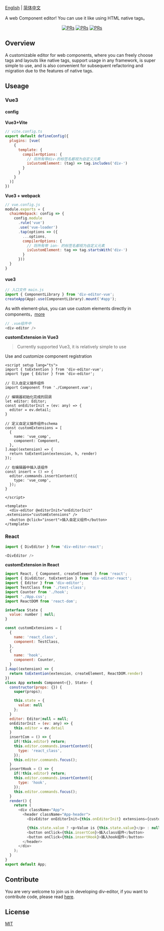 [English](./README.md) | [简体中文](./README.zh-CN.md)

A web Component editor! You can use it like using HTML native tags。

<div align="center">
<a href="https://github.com/xlei1123/div-editor/pulls" target="_blank"><img src="https://img.shields.io/badge/PRs-welcome-brightgreen.svg" alt="PRs"/></a>
<a href="https://github.com/xlei1123/div-editor/pulls" target="_blank"><img src="https://img.shields.io/github/package-json/v/xlei1123/div-editor?style=plastic" alt="PRs"/></a>
<a href="https://github.com/xlei1123/div-editor/pulls" target="_blank"><img src="https://img.shields.io/badge/div--editor-web%20components-brightgreen" alt="PRs"/></a>
</div>

## Overview
A customizable editor for web components, where you can freely choose tags and layouts like native tags, support usage in any framework, is super simple to use, and is also convenient for subsequent refactoring and migration due to the features of native tags.


## Useage

### Vue3

#### config

**Vue3+Vite**
```js
// vite.config.ts
export default defineConfig({
  plugins: [vue(
    {
      template: {
        compilerOptions: {
          // 将所有带div-的标签名都视为自定义元素
          isCustomElement: (tag) => tag.includes('div-')
        }
      }
    }
  )]
})
```

**Vue3 + webpack**
```js
// vue.config.js
module.exports = {
  chainWebpack: config => {
    config.module
      .rule('vue')
      .use('vue-loader')
      .tap(options => ({
        ...options,
        compilerOptions: {
          // 将所有带 ion- 的标签名都视为自定义元素
          isCustomElement: tag => tag.startsWith('div-')
        }
      }))
  }
}
```

#### vue3

```js
// 入口文件 main.js 
import { ComponentLibrary } from 'div-editor-vue';
createApp(App).use(ComponentLibrary).mount('#app');
```

As with element-plus, you can use custom elements directly in components，[more](https://github.com/xlei1123/div-editor/tree/main/packages/div-editor/src/components/div-editor)

```js
// .vue组件中
<div-editor />
```

**customExtension in Vue3**
> Currently supported Vue3, it is relatively simple to use

Use and customize component registration
```vue
<script setup lang="ts">
import { toExtention } from 'div-editor-vue';
import type { Editor } from 'div-editor';

// 引入自定义插件组件
import Component from './Component.vue';

// 编辑器初始化完成的回调
let editor: Editor;
const onEditorInit = (ev: any) => {
  editor = ev.detail;
}

// 定义自定义插件组件schema
const customExtensions = [
  {
    name: 'vue_comp',
    component: Component,
  },
].map((extension) => {
  return toExtention(extension, h, render)
});

// 在编辑器中插入该组件
const insert = () => {
  editor.commands.insertContent({
    type: 'vue_comp',
  });
}

</script>

<template>
  <div-editor @editorInit="onEditorInit" .extensions="customExtensions" />
  <button @click="insert">插入自定义组件</button>
</template>

```

### React


```js
import { DivEditor } from 'div-editor-react';

<DivEditor />
```

**customExtension in React**

```js
import React, { Component, createElement } from 'react';
import { DivEditor, toExtention } from 'div-editor-react';
import { Editor } from 'div-editor';
import TestClass from './test-class';
import Counter from './hook';
import './App.css';
import ReactDOM from 'react-dom';

interface State {
  value: number | null;
}

const customExtensions = [
  {
    name: 'react_class',
    component: TestClass,
  },
  {
    name: 'hook',
    component: Counter,
  }
].map((extension) => {
  return toExtention(extension, createElement, ReactDOM.render)
})
class App extends Component<{}, State> {
  constructor(props: {}) {
    super(props);

    this.state = {
      value: null
    };
  }
  editor: Editor|null = null;
  onEditorInit = (ev: any) => {
    this.editor = ev.detail
  }
  insertCom = () => {
    if(!this.editor) return;
    this.editor.commands.insertContent({
      type: 'react_class',
    });
    this.editor.commands.focus();
  }
  insertHook = () => {
    if(!this.editor) return;
    this.editor.commands.insertContent({
      type: 'hook',
    });
    this.editor.commands.focus();
  }
  render() {
    return (
      <div className="App">
        <header className="App-header">
          <DivEditor onEditorInit={this.onEditorInit} extensions={customExtensions} children={undefined} className={undefined}/>

          {this.state.value ? <p>Value is {this.state.value}</p> : null}
          <button onClick={this.insertCom}>插入class组件</button>
          <button onClick={this.insertHook}>插入hook组件</button>
        </header>
      </div>
    );
  }
}
export default App;
```

## Contribute

You are very welcome to join us in developing div-editor, if you want to contribute code, please read [here](./CONTRIBUTING.md).

## License

[MIT](./LICENSE)

